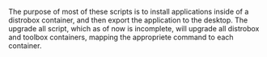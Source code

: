 The purpose of most of these scripts is to install applications inside of a distrobox container, and then export the application to the desktop.
The upgrade all script, which as of now is incomplete, will upgrade all distrobox and toolbox containers, mapping the appropriete command to each container.
